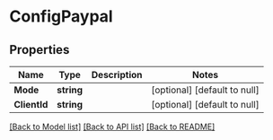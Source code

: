 # ConfigPaypal

## Properties
Name | Type | Description | Notes
------------ | ------------- | ------------- | -------------
**Mode** | **string** |  | [optional] [default to null]
**ClientId** | **string** |  | [optional] [default to null]

[[Back to Model list]](../README.md#documentation-for-models) [[Back to API list]](../README.md#documentation-for-api-endpoints) [[Back to README]](../README.md)


